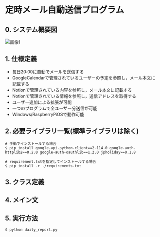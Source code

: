 # 定時メール自動送信プログラム
## 0. システム概要図
![画像1](https://github.com/haradakaito/Automatic_Email_Sending/assets/75819611/11d7e684-5137-4044-9622-69bb1764164d)

## 1. 仕様定義
- 毎日20:00に自動でメールを送信する
- GoogleCalendarで管理されているユーザーの予定を参照し，メール本文に記載する
- Notionで管理されている内容を参照し，メール本文に記載する
- Notionで管理されている情報を参照し，送信アドレスを取得する
- ユーザー追加による拡張が可能
- 一つのプログラムで全ユーザー分送信が可能
- Windows/RaspberryPiOSで動作可能
## 2. 必要ライブラリ一覧(標準ライブラリは除く)
```
# 手動でインストールする場合
$ pip install google-api-python-client==2.114.0 google-auth-httplib2==0.2.0 google-auth-oauthlib==1.2.0 jpholiday==0.1.8

# requirement.txtを指定してインストールする場合
$ pip install -r ./requirements.txt
```
## 3. クラス定義

## 4. メイン文

## 5. 実行方法
```
$ python daily_report.py
```

